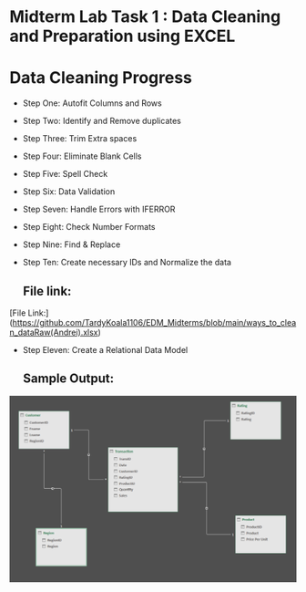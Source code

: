 # Midterm Lab Task 1 : Data Cleaning and Preparation using EXCEL

# Data Cleaning Progress
- Step One: Autofit Columns and Rows
- Step Two: Identify and Remove duplicates
- Step Three: Trim Extra spaces 
- Step Four: Eliminate Blank Cells
- Step Five: Spell Check
- Step Six: Data Validation
- Step Seven: Handle Errors with IFERROR
- Step Eight: Check Number Formats
- Step Nine: Find & Replace
- Step Ten: Create necessary IDs and Normalize the data

  ## File link:
[File Link:] (https://github.com/TardyKoala1106/EDM_Midterms/blob/main/ways_to_clean_dataRaw(Andrei).xlsx) 

- Step Eleven: Create a Relational Data Model

  ## Sample Output:
 <img src="Lab1(Andrei).png">
